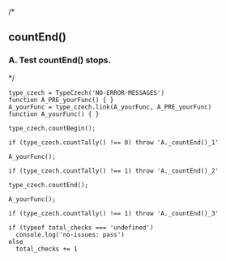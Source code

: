 
/*
## countEnd()

### A. Test countEnd() stops.
*/

    type_czech = TypeCzech('NO-ERROR-MESSAGES')
    function A_PRE_yourFunc() { }
    A_yourFunc = type_czech.link(A_yourFunc, A_PRE_yourFunc) 
    function A_yourFunc() { }

    type_czech.countBegin();

    if (type_czech.countTally() !== 0) throw 'A._countEnd()_1'

    A_yourFunc();

    if (type_czech.countTally() !== 1) throw 'A._countEnd()_2'

    type_czech.countEnd();

    A_yourFunc();

    if (type_czech.countTally() !== 1) throw 'A._countEnd()_3'

    if (typeof total_checks === 'undefined')
      console.log('no-issues: pass')
    else
      total_checks += 1

